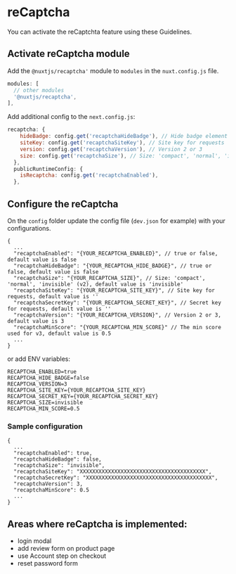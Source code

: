 # reCaptcha

You can activate the reCaptchta feature using these Guidelines.

## Activate reCaptcha module

Add the `@nuxtjs/recaptcha'` module to `modules` in the `nuxt.config.js` file.

```javascript
modules: [
  // other modules
  '@nuxtjs/recaptcha',
],

```

Add additional config to the `next.config.js`:
```javascript
recaptcha: {
    hideBadge: config.get('recaptchaHideBadge'), // Hide badge element (v3 & v2 via size=invisible)
    siteKey: config.get('recaptchaSiteKey'), // Site key for requests
    version: config.get('recaptchaVersion'), // Version 2 or 3
    size: config.get('recaptchaSize'), // Size: 'compact', 'normal', 'invisible' (v2)
  },
  publicRuntimeConfig: {
    isRecaptcha: config.get('recaptchaEnabled'),
  },
```

## Configure the reCaptcha

On the `config` folder update the config file (`dev.json` for example) with your configurations.

```json5
{
  ...
  "recaptchaEnabled": "{YOUR_RECAPTCHA_ENABLED}", // true or false, default value is false
  "recaptchaHideBadge": "{YOUR_RECAPTCHA_HIDE_BADGE}", // true or false, default value is false
  "recaptchaSize": "{YOUR_RECAPTCHA_SIZE}", // Size: 'compact', 'normal', 'invisible' (v2), default value is 'invisible'
  "recaptchaSiteKey": "{YOUR_RECAPTCHA_SITE_KEY}", // Site key for requests, default value is ''
  "recaptchaSecretKey": "{YOUR_RECAPTCHA_SECRET_KEY}", // Secret key for requests, default value is ''
  "recaptchaVersion": "{YOUR_RECAPTCHA_VERSION}", // Version 2 or 3, default value is 3
  "recaptchaMinScore": "{YOUR_RECAPTCHA_MIN_SCORE}" // The min score used for v3, default value is 0.5
  ...
}
```

or add ENV variables:
```
RECAPTCHA_ENABLED=true
RECAPTCHA_HIDE_BADGE=false
RECAPTCHA_VERSION=3
RECAPTCHA_SITE_KEY={YOUR_RECAPTCHA_SITE_KEY}
RECAPTCHA_SECRET_KEY={YOUR_RECAPTCHA_SECRET_KEY}
RECAPTCHA_SIZE=invisible
RECAPTCHA_MIN_SCORE=0.5
```

### Sample configuration

```json5
{
  ...
  "recaptchaEnabled": true,
  "recaptchaHideBadge": false,
  "recaptchaSize": "invisible",
  "recaptchaSiteKey": "XXXXXXXXXXXXXXXXXXXXXXXXXXXXXXXXXXXXXXXX",
  "recaptchaSecretKey": "XXXXXXXXXXXXXXXXXXXXXXXXXXXXXXXXXXXXXXXX",
  "recaptchaVersion": 3,
  "recaptchaMinScore": 0.5
  ...
}
```

## Areas where reCaptcha is implemented:
- login modal
- add review form on product page
- use Account step on checkout
- reset password form
